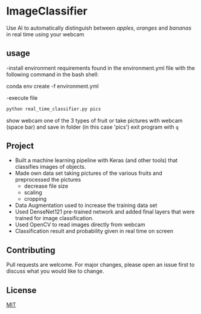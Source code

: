 # ImageClassifier

Use AI to automatically distinguish between *apples*, *oranges* and *bananas* in real time using your webcam


## usage
-install environment requirements found in the environment.yml file with the following command in the bash shell:

conda env create -f environment.yml

-execute file
```python
python real_time_classifier.py pics
```
show webcam one of the 3 types of fruit or take pictures with webcam (space bar) and save in folder (in this case 'pics')
exit program with `q`


## Project 
- Built a machine learning pipeline with Keras (and other tools) that classifies images of objects. 
- Made own data set taking pictures of the various fruits and preprocessed the pictures
	- decrease file size 
	- scaling
	- cropping
- Data Augmentation used to increase the training data set
- Used DenseNet121 pre-trained network and added final layers that were trained for image classification.
- Used OpenCV to read images directly from webcam
- Classification result and probability given in real time on screen

## Contributing
Pull requests are welcome. For major changes, please open an issue first to discuss what you would like to change.

## License
[MIT](https://choosealicense.com/licenses/mit/)
